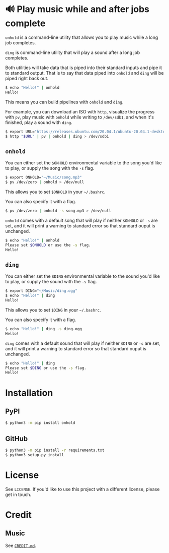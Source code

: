 # 🔊 Play music while and after jobs complete

`onhold` is a command-line utility that allows you to play music while a long job completes.

`ding` is command-line utility that will play a sound after a long job completes. 

Both utilities will take data that is piped into their standard inputs and pipe it to standard output. That is to say that data piped into `onhold` and `ding` will be piped right back out.

```bash
$ echo "Hello!" | onhold
Hello!
```

This means you can build pipelines with `onhold` and `ding`.

For example, you can download an ISO with `http`, visualize the progress with `pv`, play music with `onhold` while writing to `/dev/sdb1`, and when it's finished, play a sound with `ding`.

```bash
$ export URL="https://releases.ubuntu.com/20.04.1/ubuntu-20.04.1-desktop-amd64.iso"
$ http "$URL" | pv | onhold | ding > /dev/sdb1
```

## `onhold`

You can either set the `$ONHOLD` environmental variable to the song you'd like to play, or supply the song with the `-s` flag.

```bash
$ export ONHOLD="~/Music/song.mp3"
$ pv /dev/zero | onhold > /dev/null
```

This allows you to set `$ONHOLD` in your `~/.bashrc`.

You can also specify it with a flag.

```bash
$ pv /dev/zero | onhold -s song.mp3 > /dev/null
```

`onhold` comes with a default song that will play if neither `$ONHOLD` or `-s` are set, and it will print a warning to standard error so that standard ouput is unchanged.

```bash
$ echo "Hello!" | onhold
Please set $ONHOLD or use the -s flag.
Hello!
```

## `ding`

You can either set the `$DING` environmental variable to the sound you'd like to play, or supply the sound with the `-s` flag.

```bash
$ export DING="~/Music/ding.ogg"
$ echo "Hello!" | ding
Hello!
```

This allows you to set `$DING` in your `~/.bashrc`.

You can also specify it with a flag.

```bash
$ echo "Hello!" | ding -s ding.ogg
Hello!
```

`ding` comes with a default sound that will play if neither `$DING` or `-s` are set, and it will print a warning to standard error so that standard ouput is unchanged.

```bash
$ echo "Hello!" | ding
Please set $DING or use the -s flag.
Hello!
```

# Installation

## PyPI
```bash
$ python3 -m pip install onhold
```

## GitHub
```bash
$ python3 -m pip install -r requirements.txt
$ python3 setup.py install
```

# License
See `LICENSE`. If you'd like to use this project with a different license, please get in touch.


# Credit
## Music

See [`CREDIT.md`](/CREDIT.md).
